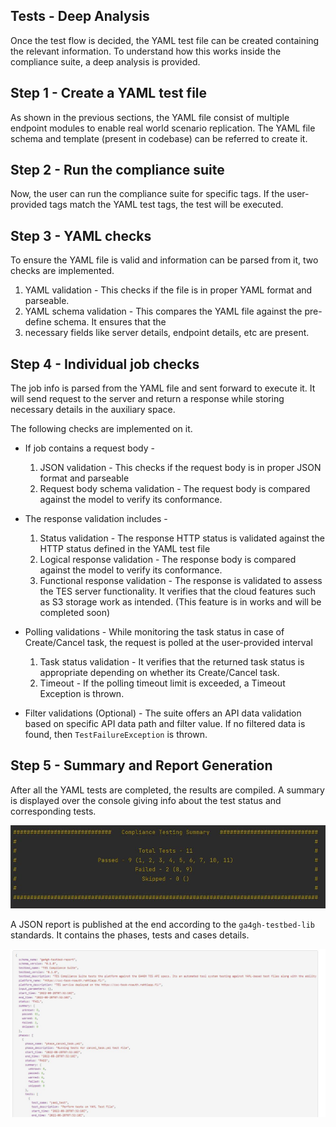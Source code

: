 ## Tests - Deep Analysis 

Once the test flow is decided, the YAML test file can be created containing the relevant information. 
To understand how this works inside the compliance suite, a deep analysis is provided.

## Step 1 - Create a YAML test file
As shown in the previous sections, the YAML file consist of multiple endpoint modules to enable real world 
scenario replication. The YAML file schema and template (present in codebase) can be referred to create it.

## Step 2 - Run the compliance suite
Now, the user can run the compliance suite for specific tags. If the user-provided tags match the YAML test 
tags, the test will be executed.

## Step 3 - YAML checks
To ensure the YAML file is valid and information can be parsed from it, two checks are implemented.

1. YAML validation - This checks if the file is in proper YAML format and parseable.
2. YAML schema validation - This compares the YAML file against the pre-define schema. It ensures that the 
3. necessary fields like server details, endpoint details, etc are present.

## Step 4 - Individual job checks
The job info is parsed from the YAML file and sent forward to execute it. It will send request to the server 
and return a response while storing necessary details in the auxiliary space.

The following checks are implemented on it.

 - If job contains a request body -
     1. JSON validation - This checks if the request body is in proper JSON format and parseable
     2. Request body schema validation - The request body is compared against the model to verify its conformance.

 - The response validation includes - 
     1. Status validation - The response HTTP status is validated against the HTTP status defined in the YAML test file
     2. Logical response validation - The response body is compared against the model to verify its conformance.
     3. Functional response validation - The response is validated to assess the TES server functionality. 
        It verifies that the cloud features such as S3 storage work as intended. (This feature is in works and will be completed soon)

 - Polling validations - 
While monitoring the task status in case of Create/Cancel task, the request is polled at the user-provided interval
     1. Task status validation - It verifies that the returned task status is appropriate depending on whether its Create/Cancel task.
     2. Timeout - If the polling timeout limit is exceeded, a Timeout Exception is thrown.

 - Filter validations (Optional) - 
The suite offers an API data validation based on specific API data path and filter value. If no filtered data is found,
then `TestFailureException` is thrown.


## Step 5 - Summary and Report Generation

After all the YAML tests are completed, the results are compiled. A summary is displayed over the console giving info
about the test status and corresponding tests.

![Summary](/docs/images/summary.JPG)

A JSON report is published at the end according to the `ga4gh-testbed-lib` standards. It contains the phases, tests and cases details.

![Json_Report](/docs/images/json_report.JPG)